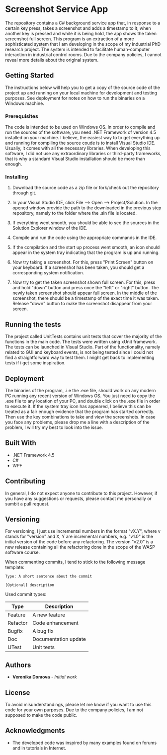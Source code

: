 # Screenshot Service App
The repository contains a C# background service app that, in response to a certain key press, takes a screenshot and adds a timestamp to it; when another key is pressed and while it is being hold, the app shows the taken screenshot full screen. This program is an extraction of a more sophisticated system that I am developing in the scope of my industrial PhD research project. The system is intended to facilitate human-computer interaction in industrial control rooms. Due to the company policies, I cannot reveal more details about the original system. 

## Getting Started

The instructions below will help you to get a copy of the source code of the project up and running on your local machine for development and testing purposes. See deployment for notes on how to run the binaries on a Windows machine.

### Prerequisites

The code is intended to be used on Windows OS. In order to compile and run the sources of the software, you need .NET Framework of version 4.5 installed on your machine. I believe, the easiest way to to get everything up and running for compiling the source coude is to install Visual Studio IDE. Usually, it comes with all the necessary libraries. When developing this software, I did not use any extraordinary libraries or third-party frameworks, that is why a standard Visual Studio installation should be more than enough.

### Installing
1. Download the source code as a zip file or fork/check out the repository through git. 

2. In your Visual Studio IDE, click File --> Open --> Project/Solution. In the opened window provide the path to the downloaded in the previous step repository, namely to the folder where the .sln file is located. 

3.  If everything went smooth, you should be able to see the sources in the Solution Explorer window of the IDE.

4. Compile and run the code using the appropriate commands in the IDE.

5. If the compilation and the start up process went smooth, an icon should appear in the system tray indicating that the program is up and running. 

6. Now try taking a screenshot. For this, press "Print Screen" button on your keyboard. If a screenshot has been taken, you should get a corresponding system notification.

7. Now try to get the taken screenshot shown full screen. For this, press and hold "down" button and press once the "left" or "right" button. The newly taken screenshot should appear full screen. In the middle of the screenshot, there should be a timestamp of the exact time it was taken. Release "down" button to make the screenshot disappear from your screen.

## Running the tests

The project called UnitTests contains unit tests that cover the majority of the functions in the main code. The tests were written using xUnit framework. The tests can be launched in Visual Studio. Part of the functionality, namely related to GUI and keyboard events, is not being tested since I could not find a straightforward way to test them. I might get back to implementing tests if i get some inspiration.

## Deployment

The binaries of the program, .i.e the .exe file, should work on any modern PC running any recent version of Windows OS. You just need to copy the .exe file to any location of your PC, and double click on the .exe file in order to execute it. If the system tray icon has appeared, I believe this can be treated as a fair enough evidence that the program has started correctly. Then use the key combinations to take and view the screenshots. In case you face any problems, please drop me a line with a description of the problem, I will try my best to look into the issue.

## Built With

* .NET Framework 4.5
* C# 
* WPF

## Contributing

In general, I do not expect anyone to contribute to this project. However, if you have any suggestions or requests, please contact me personally or sumbit a pull request.

## Versioning

For versioning, I just use incremental numbers in the format "vX.Y", where v stands for "version" and X, Y are incremental numbers, e.g. "v1.0" is the initial version of the code before any refactoring. The version "v2.0" is a new release containing all the refactoring done in the scope of the WASP software course.

When commenting commits, I tend to stick to the following message template:

```
Type: A short sentence about the commit

[Optional] description
```

Used commit types:

<table>
  <thead>
    <tr>
      <th>Type</th>
      <th>Description</th>
    </tr>
  </thead>
  <tbody>
    <tr>
      <td>Feature</td>
      <td>A new feature</td>
    </tr>
    <tr>
      <td>Refactor</td>
      <td>Code enhancement</td>
    </tr>
    <tr>
      <td>Bugfix</td>
      <td>A bug fix</td>
    </tr>
    <tr>
      <td>Doc</td>
      <td>Documentation update</td>
    </tr>
     <tr>
      <td>UTest</td>
      <td>Unit tests</td>
    </tr>
  </tbody>
</table>

## Authors

* **Veronika Domova** - *Initial work* 

## License

To avoid misunderstandings, please let me know if you want to use this code for your own purposes. Due to the company policies, I am not supposed to make the code public. 

## Acknowledgments

* The developed code was inspired by many examples found on forums and in tutorials in Internet.
